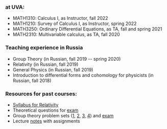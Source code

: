 

### at UVA:

* MATH1310: Calculus I, as Instructor, fall 2022
* MATH1210: Survey of Calculus I, as Instructor, spring 2022
* MATH3250: Ordinary Differential Equations, as TA, fall and spring 2021
* MATH2310: Multivariable calculus, as TA, fall 2020

### Teaching experience in Russia 

* Group Theory (in Russian, fall 2019 -- spring 2020)
* Relativity (in Russian, fall 2019)
* General Physics (in Russian, fall 2019)
* Introduction to differential forms and cohomology for physicists (in Russian, fall 2018)

### Resources for past courses:

* <a href='/teaching/relativity/relativity_syllabus.pdf'>Syllabus for Relativity </a>
* Theoretical questions for <a href='/teaching/gp/fall2019exam.pdf'>exam</a>
* Group theory problem sets (<a href="group_theory/gt1_en.pdf">1</a>, <a href="group_theory/gt2_en.pdf">2</a>, <a href="group_theory/gt3_en.pdf">3</a>,  <a href="group_theory/gt4_en.pdf">4</a>) and <a href="group_theory/examset1.pdf">exam</a> 
* Lecture <a href="dg/assignments.pdf">notes</a> with assignments 
